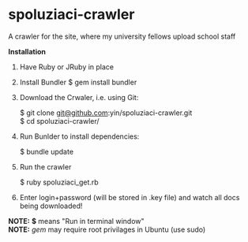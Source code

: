 spoluziaci-crawler
==================

A crawler for the site, where my university fellows upload school staff

**Installation**

1. Have Ruby or JRuby in place

2. Install Bundler
    $ gem install bundler
    
3. Download the Crwaler, i.e. using Git:

    $ git clone git@github.com:yin/spoluziaci-crawler.git    
    $ cd spoluziaci-crawler/

4. Run Bunlder to install dependencies:

    $ bundle update
    
5. Run the crawler

    $ ruby spoluziaci_get.rb

6. Enter login+password (will be stored in .key file) and watch all docs being downloaded!

**NOTE:** **$** means "Run in terminal window"    
**NOTE:** *gem* may require root privilages in Ubuntu (use sudo)

